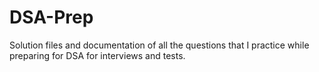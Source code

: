 # DSA-Prep

Solution files and documentation of all the questions that I practice while preparing for DSA for interviews and tests.
